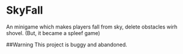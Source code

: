 # SkyFall
An minigame which makes players fall from sky, delete obstacles wirh shovel. (But, it became a spleef game)

##Warning
This project is buggy and abandoned.
